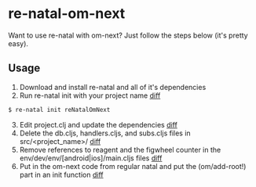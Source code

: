 # re-natal-om-next

Want to use re-natal with om-next?  Just follow the steps below (it's pretty easy).  

## Usage
1. Download and install re-natal and all of it's dependencies
2. Run re-natal init with your project name [diff](https://github.com/seantempesta/re-natal-om-next/commit/c5745272f8b27aa885d0ee430334fdd0c411be85)
```sh
$ re-natal init reNatalOmNext 
```
3. Edit project.clj and update the dependencies [diff](https://github.com/seantempesta/re-natal-om-next/commit/4f696314e001bb060971ff8ff2bf59bb9c2fb3ca)
4. Delete the db.cljs, handlers.cljs, and subs.cljs files in src/<project_name>/ [diff](https://github.com/seantempesta/re-natal-om-next/commit/04d91e1e78f609db47038c4b6a1f4324b78f9ff3)
5. Remove references to reagent and the figwheel counter in the env/dev/env/[android|ios]/main.cljs files [diff](https://github.com/seantempesta/re-natal-om-next/commit/6b76367356cc831857cb06dc61309ffe84552293)
6. Put in the om-next code from regular natal and put the (om/add-root!) part in an init function [diff](https://github.com/seantempesta/re-natal-om-next/commit/d628c123877cd05716ba0353e658180fa9f511f1)

